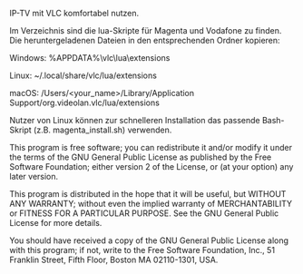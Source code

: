 IP-TV mit VLC komfortabel nutzen. 

Im Verzeichnis sind die lua-Skripte für Magenta und Vodafone zu finden. 
Die heruntergeladenen Dateien in den entsprechenden Ordner kopieren:

 Windows: 	%APPDATA%\vlc\lua\extensions
 
 Linux: 	~/.local/share/vlc/lua/extensions
 
 macOS: 	/Users/<your_name>/Library/Application Support/org.videolan.vlc/lua/extensions

Nutzer von Linux können zur schnelleren Installation das passende Bash-Skript (z.B. magenta_install.sh) verwenden. 

 This program is free software; you can redistribute it and/or modify
 it under the terms of the GNU General Public License as published by
 the Free Software Foundation; either version 2 of the License, or
 (at your option) any later version.

 This program is distributed in the hope that it will be useful,
 but WITHOUT ANY WARRANTY; without even the implied warranty of
 MERCHANTABILITY or FITNESS FOR A PARTICULAR PURPOSE.  See the
 GNU General Public License for more details.

 You should have received a copy of the GNU General Public License
 along with this program; if not, write to the Free Software
 Foundation, Inc., 51 Franklin Street, Fifth Floor, Boston MA 02110-1301, USA.
